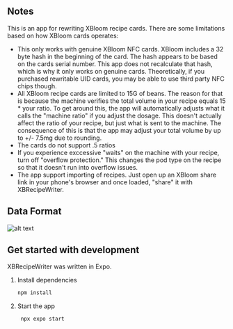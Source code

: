 ## Notes

This is an app for rewriting XBloom recipe cards. There are some limitations based on how XBloom cards operates:

* This only works with genuine XBloom NFC cards. XBloom includes a 32 byte hash in the beginning of the card. The hash appears to be based on the cards serial number. This app does not recalculate that hash, which is why it only works on genuine cards. Theoretically, if you purchased rewritable UID cards, you may be able to use third party NFC chips though.
*  All XBloom recipe cards are limited to 15G of beans. The reason for that is because the machine verifies the total volume in your recipe equals 15 * your ratio. To get around this, the app will automatically adjusts what it calls the "machine ratio" if you adjust the dosage. This doesn't actually affect the ratio of your recipe, but just what is sent to the machine. The consequence of this is that the app may adjust your total volume by up to +/- 7.5mg due to rounding.
* The cards do not support .5 ratios
* If you experience exccessive "waits" on the machine with your recipe, turn off "overflow protection." This changes the pod type on the recipe so that it doesn't run into overflow issues.
* The app support importing of recipes. Just open up an XBloom share link in your phone's browser and once loaded, "share" it with XBRecipeWriter. 

## Data Format
![alt text](https://github.com/terminaldisclaimer/XBRecipeWriter/blob/main/Data%20FormatImg.png)


## Get started with development
XBRecipeWriter was written in Expo. 


1. Install dependencies

   ```bash
   npm install
   ```

2. Start the app

   ```bash
    npx expo start
   ```


